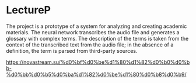 # LectureP
The project is a prototype of a system for analyzing and creating academic materials.
The neural network transcribes the audio file and generates a glossary with complex terms. The description of the terms is taken from the context of the transcribed text from the audio file; in the absence of a definition, the term is parsed from third-party sources.

https://novastream.su/%d0%bf%d0%be%d1%80%d1%82%d0%b0%d0%bb-%d0%bb%d0%b5%d0%ba%d1%82%d0%be%d1%80%d0%b8%d0%b9/
